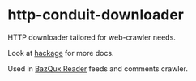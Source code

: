 http-conduit-downloader
=======================

HTTP downloader tailored for web-crawler needs.

Look at [hackage](http://hackage.haskell.org/package/http-conduit-downloader)
for more docs.

Used in [BazQux Reader](http://bazqux.com) feeds and comments crawler.
